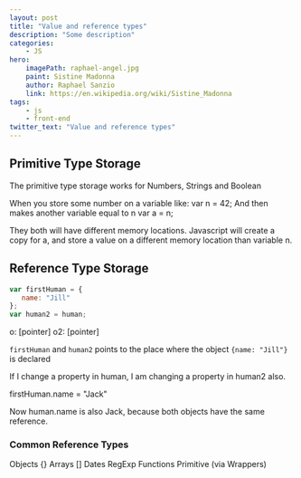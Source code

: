```yaml
---
layout: post
title: "Value and reference types"
description: "Some description"
categories:
    - JS
hero:
    imagePath: raphael-angel.jpg
    paint: Sistine Madonna
    author: Raphael Sanzio
    link: https://en.wikipedia.org/wiki/Sistine_Madonna
tags:
    - js
    - front-end
twitter_text: "Value and reference types"
---
```


## Primitive Type Storage
The primitive type storage works for Numbers, Strings and Boolean

When you store some number on a variable like:
var n = 42;
And then makes another variable equal to n
var a = n;

They both will have different memory locations.
Javascript will create a copy for a, and store a value on a different memory location than variable n.


## Reference Type Storage
```js
var firstHuman = {
   name: "Jill"
};
var human2 = human;
```

o: [pointer]
o2: [pointer]

`firstHuman` and `human2` points to the place where the object `{name: "Jill"}` is declared

If I change a property in human, I am changing a property in human2 also.

firstHuman.name = "Jack"

Now human.name is also Jack, because both objects have the same reference.

### Common Reference Types
Objects {}
Arrays []
Dates
RegExp
Functions
Primitive (via Wrappers)
